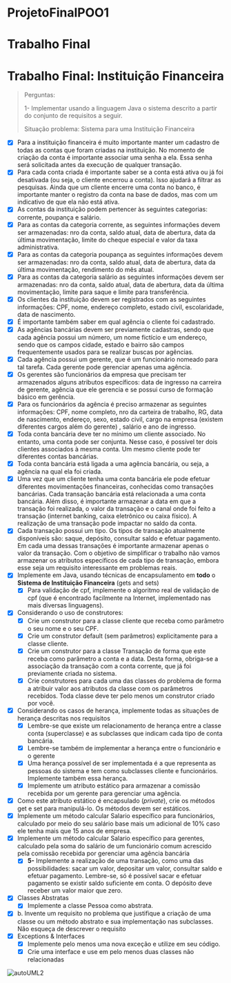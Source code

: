 # ProjetoFinalPOO1

# Trabalho Final

# Trabalho Final: Instituição Financeira

> Perguntas:
> 
> 
> 1- Implementar usando a linguagem Java o sistema descrito a partir do conjunto de requisitos a seguir.
> 
> Situação problema: Sistema para uma Instituição Financeira
> 
- [x]  Para a instituição financeira é muito importante manter um cadastro de todas as contas que foram criadas na instituição. No momento de criação da conta é importante associar uma senha a ela. Essa senha será solicitada antes da execução de qualquer transação.
- [x]  Para cada conta criada é importante saber se a conta está ativa ou já foi desativada (ou seja, o cliente encerrou a conta). Isso ajudará a filtrar as pesquisas. Ainda que um cliente encerre uma conta no banco, é importante manter o registro da conta na base de dados, mas com um indicativo de que ela não está ativa.
- [x]  As contas da instituição podem pertencer às seguintes categorias: corrente, poupança e salário.
- [x]  Para as contas da categoria corrente, as seguintes informações devem ser armazenadas: nro da conta, saldo atual, data de abertura, data da última movimentação, limite do cheque especial e valor da taxa administrativa.
- [x]  Para as contas da categoria poupança as seguintes informações devem ser armazenadas: nro da conta, saldo atual, data de abertura, data da última movimentação, rendimento do mês atual.
- [x]  Para as contas da categoria salário as seguintes informações devem ser armazenadas: nro da conta, saldo atual, data de abertura, data da última movimentação, limite para saque e limite para transferência.
- [x]  Os clientes da instituição devem ser registrados com as seguintes informações: CPF, nome, endereço completo, estado civil, escolaridade, data de nascimento.
- [x]  É importante também saber em qual agência o cliente foi cadastrado.
- [x]  As agências bancárias devem ser previamente cadastras, sendo que cada agência possui um número, um nome fictício e um endereço, sendo que os campos cidade, estado e bairro são campos frequentemente usados para se realizar buscas por agências.
- [x]  Cada agência possui um gerente, que é um funcionário nomeado para tal tarefa. Cada gerente pode gerenciar apenas uma agência.
- [x]  Os gerentes são funcionários da empresa que precisam ter armazenados alguns atributos específicos: data de ingresso na carreira de gerente, agência que ele gerencia e se possui curso de formação básico em gerência.
- [x]  Para os funcionários da agência é preciso armazenar as seguintes informações: CPF, nome completo, nro da carteira de trabalho, RG, data de nascimento, endereço, sexo, estado civil, cargo na empresa (existem diferentes cargos além do gerente) , salário e ano de ingresso.
- [x]  Toda conta bancária deve ter no mínimo um cliente associado. No entanto, uma conta pode ser conjunta. Nesse caso, é possível ter dois clientes associados à mesma conta. Um mesmo cliente pode ter diferentes contas bancárias.
- [x]  Toda conta bancária está ligada a uma agência bancária, ou seja, a agência na qual ela foi criada.
- [x]  Uma vez que um cliente tenha uma conta bancária ele pode efetuar diferentes movimentações financeiras, conhecidas como transações bancárias. Cada transação bancária está relacionada a uma conta bancária. Além disso, é importante armazenar a data em que a transação foi realizada, o valor da transação e o canal onde foi feito a transação (internet banking, caixa eletrônico ou caixa físico). A realização de uma transação pode impactar no saldo da conta.
- [x]  Cada transação possui um tipo. Os tipos de transação atualmente disponíveis são: saque, depósito, consultar saldo e efetuar pagamento. Em cada uma dessas transações é importante armazenar apenas o valor da transação. Com o objetivo de simplificar o trabalho não vamos armazenar os atributos específicos de cada tipo de transação, embora esse seja um requisito interessante em problemas reais.
- [x]  Implemente em Java, usando técnicas de encapsulamento em **todo** o **Sistema de Instituição Financeira** (gets and sets)
    - [x]  Para validação de cpf, implemente o algoritmo real de validação de cpf (que é encontrado facilmente na Internet, implementado nas mais diversas linguagens).
- [x]  Considerando o uso de construtores:
    - [x]  Crie um construtor para a classe cliente que receba como parâmetro o seu nome e o seu CPF.
    - [x]  Crie um construtor default (sem parâmetros) explicitamente para a classe cliente.
    - [x]  Crie um construtor para a classe Transação de forma que este receba como parâmetro a conta e a data. Desta forma, obriga-se a associação da transação com a conta corrente, que já foi previamente criada no sistema.
    - [x]  Crie construtores para cada uma das classes do problema de forma a atribuir valor aos atributos da classe com os parâmetros recebidos. Toda classe deve ter pelo menos um construtor criado por você.
- [x]  Considerando os casos de herança, implemente todas as situações de herança descritas nos requisitos
    - [x]  Lembre-se que existe um relacionamento de herança entre a classe conta (superclasse) e as subclasses que indicam cada tipo de conta bancária.
    - [x]  Lembre-se também de implementar a herança entre o funcionário e o gerente
    - [x]  Uma herança possível de ser implementada é a que representa as pessoas do sistema e tem como subclasses cliente e funcionários. Implemente também essa herança.
    - [x]  Implemente um atributo estático para armazenar a comissão recebida por um gerente para gerenciar uma agência.
- [x]  Como este atributo estático é encapsulado (*private*), crie os métodos get e set para manipulá-lo. Os métodos devem ser estáticos.
- [x]  Implemente um método calcular Salario específico para funcionários, calculado por meio do seu salário base mais um adicional de 10% caso ele tenha mais que 15 anos de empresa.
- [x]  Implemente um método calcular Salario específico para gerentes, calculado pela soma do salário de um funcionário comum acrescido pela comissão recebida por gerenciar uma agência bancária
    - [x]  **5-** Implemente a realização de uma transação, como uma das possibilidades: sacar um valor, depositar um valor, consultar saldo e efetuar pagamento. Lembre-se, só é possível sacar e efetuar pagamento se existir saldo suficiente em conta. O depósito deve receber um valor maior que zero.
- [x]  Classes Abstratas
    - [x]  Implemente a classe Pessoa como abstrata.
- [x]  b. Invente um requisito no problema que justifique a criação de uma classe ou um método abstrato e sua implementação nas subclasses. Não esqueça de descrever o requisito
- [x]  Exceptions & Interfaces
    - [x]  Implemente pelo menos uma nova exceção e utilize em seu código.
    - [x]  Crie uma interface e use em pelo menos duas classes não relacionadas

![autoUML2](https://user-images.githubusercontent.com/79866605/216089538-9525402a-d906-4a14-ab67-f233e2a217eb.png)
